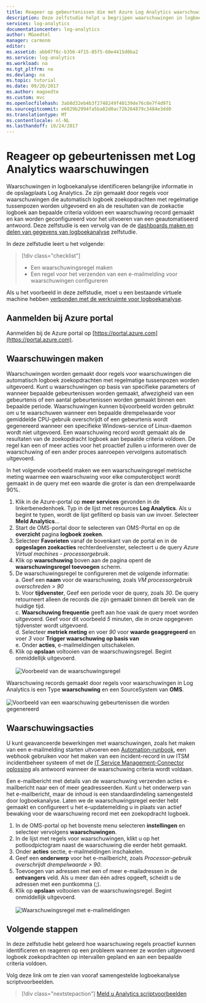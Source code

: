 ```yaml
---
title: Reageer op gebeurtenissen die met Azure Log Analytics waarschuwingen | Microsoft Docs
description: Deze zelfstudie helpt u begrijpen waarschuwingen in logboekanalyse belangrijke informatie in de OMS-opslagplaats te identificeren en proactief zullen u informeren over problemen of acties uit om te proberen op te lossen ze worden aangeroepen.
services: log-analytics
documentationcenter: log-analytics
author: MGoedtel
manager: carmonm
editor: 
ms.assetid: abb07f6c-b356-4f15-85f5-60e4415d0ba2
ms.service: log-analytics
ms.workload: na
ms.tgt_pltfrm: na
ms.devlang: na
ms.topic: tutorial
ms.date: 09/20/2017
ms.author: magoedte
ms.custom: mvc
ms.openlocfilehash: 3ab8d32eb4b3f2748249f40139de76c8e7f4d971
ms.sourcegitcommit: e6029b2994fa5ba82d0ac72b264879c3484e3dd0
ms.translationtype: MT
ms.contentlocale: nl-NL
ms.lasthandoff: 10/24/2017
---
```

# <a name="respond-to-events-with-log-analytics-alerts"></a>Reageer op gebeurtenissen met Log Analytics waarschuwingen
Waarschuwingen in logboekanalyse identificeren belangrijke informatie in de opslagplaats Log Analytics.  Ze zijn gemaakt door regels voor waarschuwingen die automatisch logboek zoekopdrachten met regelmatige tussenpozen worden uitgevoerd en als de resultaten van de zoekactie logboek aan bepaalde criteria voldoen een waarschuwing record gemaakt en kan worden geconfigureerd voor het uitvoeren van een geautomatiseerd antwoord.  Deze zelfstudie is een vervolg van de de [dashboards maken en delen van gegevens van logboekanalyse](log-analytics-tutorial-dashboards.md) zelfstudie.   

In deze zelfstudie leert u het volgende:

> [!div class="checklist"]
> * Een waarschuwingsregel maken
> * Een regel voor het verzenden van een e-mailmelding voor waarschuwingen configureren

Als u het voorbeeld in deze zelfstudie, moet u een bestaande virtuele machine hebben [verbonden met de werkruimte voor logboekanalyse](log-analytics-quick-collect-azurevm.md).  

## <a name="log-in-to-azure-portal"></a>Aanmelden bij Azure portal
Aanmelden bij de Azure portal op [https://portal.azure.com](https://portal.azure.com). 

## <a name="create-alerts"></a>Waarschuwingen maken

Waarschuwingen worden gemaakt door regels voor waarschuwingen die automatisch logboek zoekopdrachten met regelmatige tussenpozen worden uitgevoerd.  Kunt u waarschuwingen op basis van specifieke parameters of wanneer bepaalde gebeurtenissen worden gemaakt, afwezigheid van een gebeurtenis of een aantal gebeurtenissen worden gemaakt binnen een bepaalde periode.  Waarschuwingen kunnen bijvoorbeeld worden gebruikt om u te waarschuwen wanneer een bepaalde drempelwaarde voor gemiddelde CPU-gebruik overschrijdt of een gebeurtenis wordt gegenereerd wanneer een specifieke Windows-service of Linux-daemon wordt niet uitgevoerd.   Een waarschuwing record wordt gemaakt als de resultaten van de zoekopdracht logboek aan bepaalde criteria voldoen. De regel kan een of meer acties voor het proactief zullen u informeren over de waarschuwing of een ander proces aanroepen vervolgens automatisch uitgevoerd. 

In het volgende voorbeeld maken we een waarschuwingsregel metrische meting waarmee een waarschuwing voor elke computerobject wordt gemaakt in de query met een waarde die groter is dan een drempelwaarde 90%.

1. Klik in de Azure-portal op **meer services** gevonden in de linkerbenedenhoek. Typ in de lijst met resources **Log Analytics**. Als u begint te typen, wordt de lijst gefilterd op basis van uw invoer. Selecteer **Meld Analytics**...
2. Start de OMS-portal door te selecteren van OMS-Portal en op de **overzicht** pagina **logboek zoeken**.  
3. Selecteer **Favorieten** vanaf de bovenkant van de portal en in de **opgeslagen zoekacties** rechterdeelvenster, selecteert u de query *Azure Virtual machines - processorgebruik*.  
4. Klik op **waarschuwing** boven aan de pagina opent de **waarschuwingsregel toevoegen** scherm.  
5. De waarschuwingsregel te configureren met de volgende informatie:  
   a. Geef een **naam** voor de waarschuwing, zoals *VM processorgebruik overschreden > 90*  
   b. Voor **tijdvenster**, Geef een periode voor de query, zoals *30*.  De query retourneert alleen de records die zijn gemaakt binnen dit bereik van de huidige tijd.  
   c. **Waarschuwing frequentie** geeft aan hoe vaak de query moet worden uitgevoerd.  Geef voor dit voorbeeld *5* minuten, die in onze opgegeven tijdvenster wordt uitgevoerd.  
   d. Selecteer **metriek meting** en voer *90* voor **waarde geaggregeerd** en voer *3* voor **Trigger waarschuwing op basis van**   
   e. Onder **acties**, e-mailmeldingen uitschakelen.
6. Klik op **opslaan** voltooien van de waarschuwingsregel. Begint onmiddellijk uitgevoerd.<br><br> ![Voorbeeld van de waarschuwingsregel](media/log-analytics-tutorial-response/log-analytics-alert-01.png)

Waarschuwing records gemaakt door regels voor waarschuwingen in Log Analytics is een Type **waarschuwing** en een SourceSystem van **OMS**.<br><br> ![Voorbeeld van een waarschuwing gebeurtenissen die worden gegenereerd](media/log-analytics-tutorial-response/log-analytics-alert-events-01.png)  

## <a name="alert-actions"></a>Waarschuwingsacties
U kunt geavanceerde bewerkingen met waarschuwingen, zoals het maken van een e-mailmelding starten uitvoeren een [Automation-runbook](../automation/automation-runbook-types.md), een webhook gebruiken voor het maken van een incident-record in uw ITSM incidentbeheer systeem of met de [IT Service Management-Connector oplossing](log-analytics-itsmc-overview.md) als antwoord wanneer de waarschuwing criteria wordt voldaan.   

Een e-mailbericht met details van de waarschuwing verzenden acties e-mailbericht naar een of meer geadresseerden. Kunt u het onderwerp van het e-mailbericht, maar de inhoud is een standaardindeling samengesteld door logboekanalyse.  Laten we de waarschuwingsregel eerder hebt gemaakt en configureert u het e-updatemelding u in plaats van actief bewaking voor de waarschuwing record met een zoekopdracht logboek.     

1. In de OMS-portal op het bovenste menu selecteren **instellingen** en selecteer vervolgens **waarschuwingen**.
2. In de lijst met regels voor waarschuwingen, klikt u op het potloodpictogram naast de waarschuwing die eerder hebt gemaakt.
3. Onder **acties** sectie, e-mailmeldingen inschakelen.
4. Geef een **onderwerp** voor het e-mailbericht, zoals *Processor-gebruik overschrijdt drempelwaarde > 90*.
5. Toevoegen van adressen met een of meer e-mailadressen in de **ontvangers** veld.  Als u meer dan één adres opgeeft, scheidt u de adressen met een puntkomma (;).
6. Klik op **opslaan** voltooien van de waarschuwingsregel. Begint onmiddellijk uitgevoerd.<br><br> ![Waarschuwingsregel met e-mailmeldingen](media/log-analytics-tutorial-response/log-analytics-alert-02.png)

## <a name="next-steps"></a>Volgende stappen
In deze zelfstudie hebt geleerd hoe waarschuwing regels proactief kunnen identificeren en reageren op een probleem wanneer ze worden uitgevoerd logboek zoekopdrachten op intervallen gepland en aan een bepaalde criteria voldoen.  

Volg deze link om te zien van vooraf samengestelde logboekanalyse scriptvoorbeelden.  

> [!div class="nextstepaction"]
> [Meld u Analytics scriptvoorbeelden](powershell-samples.md)